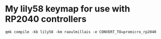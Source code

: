 # My lily58 keymap for use with RP2040 controllers


```
qmk compile -kb lily58 -km raoulmillais -e CONVERT_TO=promicro_rp2040
```
